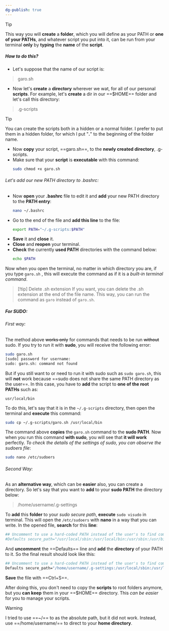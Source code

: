 ```yaml
---
dg-publish: true
---
```

> [!tip]
> This way you will **create** a **folder**, which you will define as your PATH or **one of your PATHs**, and whatever script you put into it, can be run from your terminal **only** by **typing** the **name** of the **script**.

##### How to do this?
 - Let's suppose that the name of our script is:
 > garo.sh
- Now let's **create** a **directory** wherever we wat, for all of our personal **scripts**. For example, let's **create** a dir in our ==$HOME== folder and let's call this directory:
> .g-scripts

> [!tip]
> You can create the scripts both in a hidden or a normal folder. I prefer to put them in a hidden folder, for which I put "**.**" to the beginning of the folder name.

- Now **copy** your script, ==garo.sh==, to the **newly created directory**, .g-scripts.
- Make sure that your **script** is **executable** with this command: 
	```bash
	sudo chmod +x garo.sh
	```
###### Let's add our new PATH directory to .bashrc:
- Now **open** your **.bashrc** file to edit it and **add** your new PATH directory to the **PATH entry**:
	```bash
	nano ~/.bashrc
	```
- Go to the end of the file and **add this line** to the file:
	```bash
	export PATH="~/.g-scripts:$PATH"
	```
- **Save** it and **close** it. 
- **Close** and **reopen** your terminal.
- **Check** the currently **used PATH** directories with the command below:
	```bash
	echo $PATH
	```

Now when you open the terminal, no matter in which directory you are, if you type `garo.sh` , this will execute the command as if it is a *built-in terminal command*. 

> [!tip] Delete .sh extension
> If you want, you can delete the .sh extension at the end of the file name. This way, you can run the command as `garo` instead of `garo.sh`.

##### For SUDO:
###### First way:
The method above ~~works only~~ for commands that needs to be run ~~without~~ sudo. If you try to run it with **sudo**, you will receive the following error:
```bash
sudo garo.sh
[sudo] password for username:
sudo: garo.sh: command not found
```
But if you still want to or need to run it with sudo such as `sudo garo.sh`, this will **not** work because ==sudo does not share the same PATH directory as the user==. In this case, you have to **add** the script to **one of the root PATHs** such as:

`usr/local/bin`

To do this, let's say that it is in the `~/.g-scripts` directory, then open the terminal and **execute** this command:
```bash
sudo cp ~/.g-scripts/garo.sh /usr/local/bin
```
The command above **copies** the `garo.sh` command to the **sudo PATH**. Now when you run this command **with sudo**, you will see that **it will work** perfectly. *To check the details of the settings of sudo, you can observe the sudoers file*:
```bash
sudo nano /etc/sudoers
```
###### Second Way:
As an **alternative way**, which can be **easier** also, you can create a directory. So let's say that you want to **add** to your **sudo PATH** the directory below: 
> /home/username/.g-settings

To **add** this **folder** to your *sudo secure path*, **execute** `sudo visudo` in terminal. This will open the `/etc/sudoers` with **nano** in a way that you can write. In the opened file, **search** for this **line**:

```bash
## Uncomment to use a hard-coded PATH instead of the user's to find commands
#Defaults secure_path="/usr/local/sbin:/usr/local/bin:/usr/sbin:/usr/bin:/sbin:/bin"
```

And **uncomment** the ==Defaults== line and **add** the **directory** of your PATH to it. So the final result should look like this:

```bash
## Uncomment to use a hard-coded PATH instead of the user's to find commands
Defaults secure_path="/home/username/.g-settings:/usr/local/sbin:/usr/local/bin:/usr/sbin:/usr/bin:/sbin:/bin"
```

**Save** the file with ==Ctrl+S==.

After doing this, you don't need to copy the **scripts** to root folders anymore, but you **can keep** them in your ==$HOME== directory.  This *can be easier* for you to manage your scripts.

> [!warning]
> I tried to use ==~/== to as the absolute path, but it did not work. Instead, use ==/home/username/== to direct to your **home directory**.

